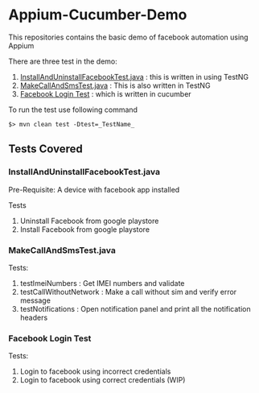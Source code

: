 # Appium-Cucumber-Demo
This repositories contains the basic demo of facebook automation using Appium

There are three test in the demo:
1. [InstallAndUninstallFacebookTest.java](src/test/java/com/qualitest/lava/InstallAndUninstallFacebookTest.java) : this is written in using TestNG
1. [MakeCallAndSmsTest.java](src/test/java/com/qualitest/lava/MakeCallAndSmsTest.java) : This is also written in TestNG
1. [Facebook Login Test](src/test/resources/features/login-datadriven.feature) : which is written in cucumber

To run the test use following command

```
$> mvn clean test -Dtest=_TestName_
```
## Tests Covered

### InstallAndUninstallFacebookTest.java
Pre-Requisite: A device with facebook app installed

Tests
1. Uninstall Facebook from google playstore
1. Install Facebook from google playstore

### MakeCallAndSmsTest.java
Tests:
1. testImeiNumbers : Get IMEI numbers and validate
1. testCallWithoutNetwork : Make a call without sim and verify error message
1. testNotifications : Open notification panel and print all the notification headers

### Facebook Login Test

Tests:
1. Login to facebook using incorrect credentials
1. Login to facebook using correct credentials (WIP)
